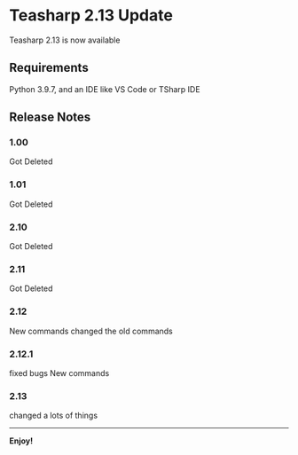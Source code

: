 # Teasharp 2.13 Update

Teasharp 2.13 is now available

## Requirements

Python 3.9.7, and an IDE like VS Code or TSharp IDE

## Release Notes

### 1.00

Got Deleted

### 1.01

Got Deleted

### 2.10

Got Deleted

### 2.11

Got Deleted

### 2.12

New commands
changed the old commands

### 2.12.1

fixed bugs
New commands

### 2.13

changed a lots of things

---

**Enjoy!**
